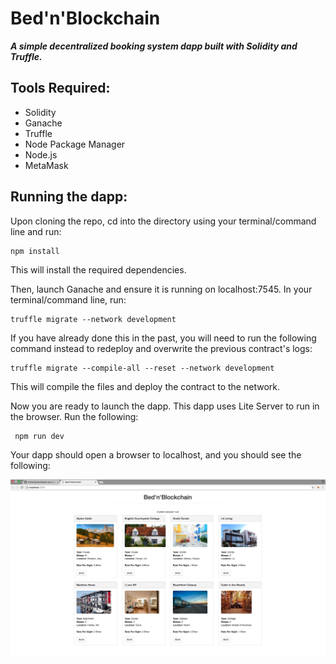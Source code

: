 # Bed'n'Blockchain
***A simple decentralized booking system dapp built with Solidity and Truffle.***


## Tools Required:

* Solidity
* Ganache
* Truffle
* Node Package Manager
* Node.js
* MetaMask


## Running the dapp:

Upon cloning the repo, cd into the directory using your terminal/command line and run:
	
	npm install

This will install the required dependencies.

Then, launch Ganache and ensure it is running on localhost:7545. In your terminal/command line, run:

	truffle migrate --network development 
	
If you have already done this in the past, you will need to run the following command instead to redeploy and overwrite the previous contract's logs:

	truffle migrate --compile-all --reset --network development

This will compile the files and deploy the contract to the network.

Now you are ready to launch the dapp. This dapp uses Lite Server to run in the browser. Run the following:

	 npm run dev 
	 
Your dapp should open a browser to localhost, and you should see the following:

![Dapp Preview Image](images/bed-n-blockchain-preview.png)

